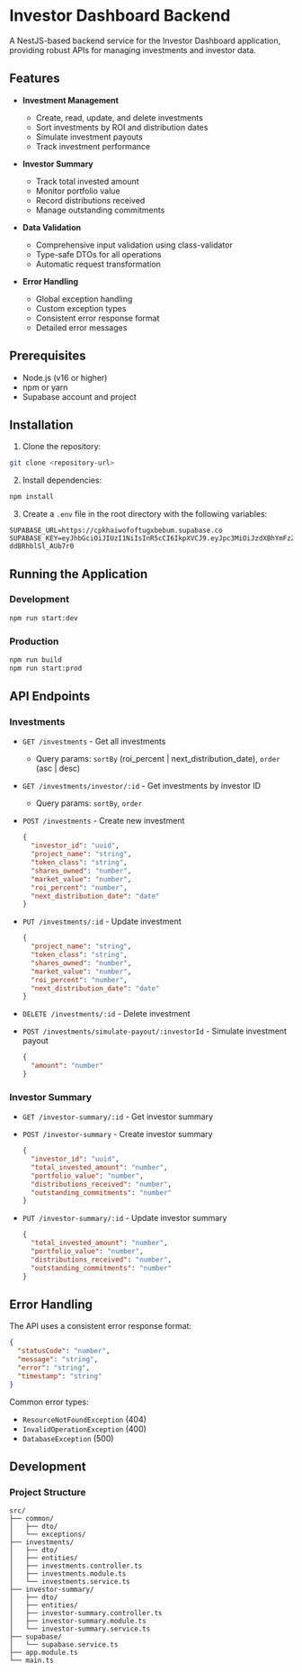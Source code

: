 # Investor Dashboard Backend

A NestJS-based backend service for the Investor Dashboard application, providing robust APIs for managing investments and investor data.

## Features

- **Investment Management**
  - Create, read, update, and delete investments
  - Sort investments by ROI and distribution dates
  - Simulate investment payouts
  - Track investment performance

- **Investor Summary**
  - Track total invested amount
  - Monitor portfolio value
  - Record distributions received
  - Manage outstanding commitments

- **Data Validation**
  - Comprehensive input validation using class-validator
  - Type-safe DTOs for all operations
  - Automatic request transformation

- **Error Handling**
  - Global exception handling
  - Custom exception types
  - Consistent error response format
  - Detailed error messages

## Prerequisites

- Node.js (v16 or higher)
- npm or yarn
- Supabase account and project

## Installation

1. Clone the repository:
```bash
git clone <repository-url>

```

2. Install dependencies:
```bash
npm install
```

3. Create a `.env` file in the root directory with the following variables:
```env
SUPABASE_URL=https://cpkhaiwofoftugxbebum.supabase.co
SUPABASE_KEY=eyJhbGciOiJIUzI1NiIsInR5cCI6IkpXVCJ9.eyJpc3MiOiJzdXBhYmFzZSIsInJlZiI6ImNwa2hhaXdvZm9mdHVneGJlYnVtIiwicm9sZSI6ImFub24iLCJpYXQiOjE3NDc3Mzg0MzEsImV4cCI6MjA2MzMxNDQzMX0.aREv2GOFo1z85NILIWhnIPsbhL-ddBRhblSl_AUb7r0
```

## Running the Application

### Development
```bash
npm run start:dev
```

### Production
```bash
npm run build
npm run start:prod
```

## API Endpoints

### Investments

- `GET /investments` - Get all investments
  - Query params: `sortBy` (roi_percent | next_distribution_date), `order` (asc | desc)

- `GET /investments/investor/:id` - Get investments by investor ID
  - Query params: `sortBy`, `order`

- `POST /investments` - Create new investment
  ```json
  {
    "investor_id": "uuid",
    "project_name": "string",
    "token_class": "string",
    "shares_owned": "number",
    "market_value": "number",
    "roi_percent": "number",
    "next_distribution_date": "date"
  }
  ```

- `PUT /investments/:id` - Update investment
  ```json
  {
    "project_name": "string",
    "token_class": "string",
    "shares_owned": "number",
    "market_value": "number",
    "roi_percent": "number",
    "next_distribution_date": "date"
  }
  ```

- `DELETE /investments/:id` - Delete investment

- `POST /investments/simulate-payout/:investorId` - Simulate investment payout
  ```json
  {
    "amount": "number"
  }
  ```

### Investor Summary

- `GET /investor-summary/:id` - Get investor summary

- `POST /investor-summary` - Create investor summary
  ```json
  {
    "investor_id": "uuid",
    "total_invested_amount": "number",
    "portfolio_value": "number",
    "distributions_received": "number",
    "outstanding_commitments": "number"
  }
  ```

- `PUT /investor-summary/:id` - Update investor summary
  ```json
  {
    "total_invested_amount": "number",
    "portfolio_value": "number",
    "distributions_received": "number",
    "outstanding_commitments": "number"
  }
  ```

## Error Handling

The API uses a consistent error response format:

```json
{
  "statusCode": "number",
  "message": "string",
  "error": "string",
  "timestamp": "string"
}
```

Common error types:
- `ResourceNotFoundException` (404)
- `InvalidOperationException` (400)
- `DatabaseException` (500)

## Development

### Project Structure
```
src/
├── common/
│   ├── dto/
│   └── exceptions/
├── investments/
│   ├── dto/
│   ├── entities/
│   ├── investments.controller.ts
│   ├── investments.module.ts
│   └── investments.service.ts
├── investor-summary/
│   ├── dto/
│   ├── entities/
│   ├── investor-summary.controller.ts
│   ├── investor-summary.module.ts
│   └── investor-summary.service.ts
├── supabase/
│   └── supabase.service.ts
├── app.module.ts
└── main.ts
```

